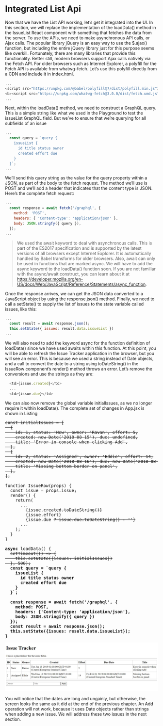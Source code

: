 # Integrated List Api

Now that we have the List API working, let’s get it integrated into the UI. In this section, we will replace the implementation of the loadData() method in the IssueList React component with something that fetches the data from the server.
To use the APIs, we need to make asynchronous API calls, or Ajax calls. The popular library jQuery
is an easy way to use the $.ajax() function, but including the entire jQuery library just for this purpose seems like overkill. Fortunately, there are many libraries that provide this functionality.
Better still, modern browsers support Ajax calls natively via the Fetch API. For older browsers such as Internet Explorer, a polyfill for the Fetch API is available from whatwg-fetch. Let’s use this polyfill directly from a CDN and include it in index.html.

```js
...
<script src="https://unpkg.com/@babel/polyfill@7/dist/polyfill.min.js"></script>
<b><script src="https://unpkg.com/whatwg-fetch@3.0.0/dist/fetch.umd.js"></script></b>
...
```

Next, within the loadData() method, we need to construct a GraphQL query. This is a simple string like
what we used in the Playground to test the issueList GraphQL field. But we’ve to ensure that we’re querying for all subfields of an issue

```js
...
  const query = `query {
    issueList {
      id title status owner
      created effort due 
    }
  }`;
...
```

We’ll send this query string as the value for the query property within a JSON, as part of the body to the fetch request. The method we’ll use is POST and we’ll add a header that indicates that the content type is JSON. Here’s the complete fetch request:

```js
...
  const response = await fetch('/graphql', {
    method: 'POST',
    headers: { 'Content-type': 'application/json' },
    body: JSON.stringfy({ query }),
  });
...
```

 > We used the await keyword to deal with asynchronous calls. This is part of the ES2017 specification
 > and is supported by the latest versions of all browsers except Internet Explorer. It is automatically 
 > handled by Babel transforms for older browsers. Also, await can only be used in functions that are
 > marked async. We will have to add the async keyword to the loadData() function soon. If you are not 
 > familiar with the async/await construct, you can learn about it at 
 > https://developer.mozilla.org/en-US/docs/Web/JavaScript/Reference/Statements/async_function.

Once the response arrives, we can get the JSON data converted to a JavaScript object by using the
response.json() method. Finally, we need to call a setState() to supply the list of issues to the state
variable called issues, like this:

```js
...
  const result = await response.json();
  this.setState({ issues: result.data.issueList })
...
```

We will also need to add the keyword async for the function definition of loadData() since we have
used awaits within this function.
At this point, you will be able to refresh the Issue Tracker application in the browser, but you will see
an error. This is because we used a string instead of Date objects, and a call to convert the date to a string using toDateString() in the IssueRow component’s render() method throws an error. Let’s remove the
conversions and use the strings as they are:

```js
  <td>{issue.created}</td>
  ...
  <td>{issue.due}</td>
```

We can also now remove the global variable initialIssues, as we no longer require it within loadData(). The complete set of changes in App.jsx is shown in Listing

<pre>
<del>const initialIssues = [
  {
    id: 1, status: 'New', owner: 'Ravan', effort: 5,
    created: new Date('2018-08-15'), due: undefined,
    title: 'Error in console when clicking Add',
  },
  {
    id: 2, status: 'Assigned', owner: 'Eddie', effort: 14,
    created: new Date('2018-08-16'), due: new Date('2018-08-30'),
    title: 'Missing bottom border on panel',
  },
];</del>

function IssueRow(props) {
  const issue = props.issue;
  render() {
    return(
      ...
        <td>{issue.created<del>.toDateString()}</td></del>
        <td>{issue.effort}</td>
        <td>{issue.due <del>? issue.due.toDateString() : ''}</td></del>
      ...
    );
  }
}

<b>async</b> loadData() {
  <del>setTimeout(() => {
    this.setState({issues: initialIssues})
  }, 500);</del>
  <b>const query = `query {
    issueList {
      id title status owner
      created effort due
    }
  }`;

  const response = await fetch('/graphql', {
    method: POST,
    headers: {'Content-type: 'application/json'},
    body: JSON.stringify({ query })
  });
  const result = await response.json();
  this.setState({issues: result.data.issueList});
}</b>
</pre>

![expected-output](./resources/expected-output.JPG)

You will notice that the dates are long and ungainly, but otherwise, the screen looks the same as it did at the end of the previous chapter. An Add operation will not work, because it uses Date objects rather than strings when adding a new issue. We will address these two issues in the next section.
